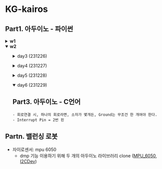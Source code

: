 # KG-kairos

## Part1. 아두이노 - 파이썬

<details>
<summary><strong>w1</strong></summary>
<ol>
<details>
<summary>day1 (231221)</summary>

<h4>Arduino</h4>

    - 컴파일, 링킹
        .c -> .obj + .lib -> .exe || .bin
    - SSD = ROM, CPU = CPU core, RAM = RAM
    - TCP/IP = header를 통해 구분
    - 무선원격자동차 - 모빌리티 서비스 프로젝트에서 한 거랑 동일 (카메라로 보고 동작 제어)

<h4>Arduino IDE</h4>

    - I = 700~800
    - Serial Monitor - Arduino 할 수 있는 것은 업로드, 통신 !
    - 장치관리자: 포트
    - 설정: Tools - Board, Port
    - 한 폴더 당 .ino * 1개
    - 컴파일 올리면, 실행 중단할 수 없다. 실행 중단하고 싶다면, 코드를 통해 끄는 프로세스를 추가해야 한다.

    - angle 값 통신할 때, "a9b10c432d42e\n", "1,3,4,1,56,24\n" => 인덱스가 정해져있는 알파벳이나 구분자로 통일


    - 아두이노, PC에 따라, 부동소수점을 계산하는 방법이 달라서, Float를 쓰는 것을 조심해야 한다.

</details>
</ol>
<ol>
<details>
<summary>day2 (231222)</summary>
<h2>Arduino: avr-gcc (C compiler가 존재)</h2>

    - C compiler가 없으면, 클래스를 작동하기 쉽지 않음
    - 아두이노의 특이점은 컴파일러가 존재해서 클래스가 작동할 수 있다.

    - 컨셉 설계가 잘못되는 경우가 많음 (ex) 현대, 중국..?)

    - 오버로드 - c++는 가능, c는 불가능. 왜냐? 객체지향프로그래밍의 차이
<h2>전자회로</h2>

    - 선형소자: 전압과 전류가 1차 비례
    - 비선형소자:  ex) 반도체 소자
    - 전압은 저항에 의해 떨어짐 (Nv->0v)
    - 저항이 세면, 전압 강하 (실제 적용할 때의 문제)
    - 핸드폰 개발할 때, 계속 죽음. -> 초기화코드와 LCD 키는 코드 사이에 딜레이를 넣으니 해결.
    - 전압원 (이상과 현실이 다르다) - 전압 걸자마자 바로 동작시켜버리면, 큰일남. delay 해라~
    - '전압원 단자 전압 > 전류원 단자 전류'에 대한 문제가 훨씬 많이 발생
    - 전압 관리 > 전류 관리 훨씬 관리(값 조절)하기 쉬움
    - 포토레지스터: 주변 빛에 따라, 저항값을 조절
    - 버튼: pull up & pull down

> LG: 할 수 있어 (많이 한다~~)

<h2>Interrupt</h2>

- 지터 개념 확실하게 이해하기 (느린 거? 빠른 거?)
- 아두이노 변수 토글하는 방법
- 원리 (컴퓨터 아키텍처 부분)
    - clock - Timer: (Oscillator)가 16MHZ마다 신호를 보냄..? => 이게 Timer에 8개 들어가서, 8bit를 채우면 -> Interrupt 발생
- Interrupt 동작 방식
    - Program Counter -> Program 메모리 (명령어 저장) -> Insturction Decoder (명령어 해석) - 레지스터에 저장되어 있는 변수 값을 이용 - 필요한 경우, RAM에 저장 -> DPIO로 결과값이 뜸
    - CPU Core = Program Counter + Introduction Decoder, GPIO
    - RISC (decoder 적음), CISC (decoder 많음)
    - 순서도
        1. 메모리 (Interrupt Vector table + 명령어 모음집)
        2. GPIO2에서 interrupt 발생하면, Interrupt Controller가 감지함.
        3. Interrup Controller가 Program Counter로 전달. 원래의 실행 주소는 Backup register로 들어감
        4. Program Counter가 (Interrupt Vector table)을 가리키고, (interrupt Vector table)에는 실행할 주소가 저장되어 있다. 그 주소의 명령어를 실행한다.
        5. 명령어가 실행이 완료되면, Backup Memory에 있던 주소가 Program Counter로 돌아와 원래대로 실행된다.

- 가변저항: ADC(Analog to Digital Converter)
    - ADC - 10bit
</details>
</ol>
</details>

<details open>
<summary><strong>w2</strong></summary>
<ol>
<details>
<summary>day3 (231226)</summary>

    1. namespace
    2. class ___.cpp
    3. static 클래스
    4. LPF
        - 용도: 초음파 센서에서 튀는 값을 잡는다.
        - 2~3가지 방법
            - LRC 회로
            - (SW) ADC
            - SW를 반도체 칩으로 만든다.
    5. Seiral 통신 vs I2C 통신
        - Serial 통신: PC to PC
        - I2C 통신: IC to IC
    6. 서비스 로봇의 UI (클릭, GUI) - Web > QT5 > COCO UI 이용
    7. OLED 연결
</details>
</ol>
<ol>
<details>
<summary>day4 (231227)</summary>

    - 그래픽으로 돌아가는 경우
        - 셋업 - while() - e.c = 캐릭터이동 - 그래픽 - GPU
        - GPU: 행렬 계산 가능한 모듈이 여러개 들어있음 (Frame Buffer)
        - CPU: 느림
    - Poor Arduino
        - I2C, SPI 통신
        - Frame Buffer는 아두이노 안에
        - ESP32의 경우, 카메라가 달려 있음. 30 frame 구현하기 위해, 메모리가 탑재되어 있음
        - Text <-> Grahpic
            - Graphic은 픽셀에 찍으면 됨.
            - Text: 10x10 글씨를 100x100 디스플레이에 채우는 형식 (LUT 이용)
    - 화면 가로 세로 변환: 가속도 센서로 감지 -> OpenGL로 계산
    - 가속도: 위아래(수직하강..?), 자이로 센서: 회전 감지
    - 자이로 센서는 전기를 많이 먹어서, 사실 잘 안 씀. 근데 엄청 정확
    - 로봇에서 쓰이는 이유: pitch, roll, yaw 구하기. 이를 통해, trasit
</details>
</ol>

<ol>
<details>
<summary>day5 (231228)</summary>

## Part2. 기초로봇공학

### 1. 로봇학 개론

    - 아시모프의 로봇 3원칙
    - 산업용 오토메이션: 컴퓨터를 기본으로 하는 시스템에 관한 기술
    - 로봇의 운동 제어 (물체의 이동 및 위치 결정)
        - 사람의 위치 결정 -> 로봇으로 확장: 제어 편차와 블럭선도 (제어계를 이용)
    - 퍼텐쇼미터와 인코더(와 스트레인게이지)
    - 로봇을 구현하기 어려운 부분(사람과 로봇의 형태 비교): 6가지의 감각
        - 촉각 센서
            - 진동 느끼기
            - 미지의 중량을 느끼는 거 (날달걀 껍질이 얇은 것 같아)
        - 길항 운동
- T자형 인재? : 내가 잘하는 건 하나 있어야 하고, 주변 지식도 존재해야 하는 ..?

### 2. 로봇동력학 / 기구학

    - 산업용 로봇의 기본 구조와 좌표계
        - 극좌표형 로봇 (극좌표계 사용): 반도체 - 와이퍼 이동같은 것을 빠르게 실행해야할 때
        - 직교 좌표계(3D 프린팅), 원통 좌표계
    - DoF: 6자유도 (x축, y축, z축, pitch, roll, yaw)
    - 도장용 로봇의 교시법 - 목표값 제어 (피드백으로 제어한다)
    - 로봇의 기동 범위: 크고 넓다 vs 좁고 작다 - 작을수록 쓰일데가 많겠지.. 반도체라던지..?
    - 로봇 기동 방법: 프로그래밍한대로
    - 로봇 컨트롤 형태: 라플라스 변환(ex. 노이즈캐슬링), 증폭기(=가중치)/신호처리 등, 로봇이 교시가 된 상태에서 진행이 된다.
    - 모터의 피드백: 모터 회전수의 과도 응답
    - 양자화 - 여기서도 양자화가 나온다! (ADC)
    - 로봇의 제어부의 상관관계
    - 스트레인 게이지 원리와 이용: 스트레인 게이지 응용의 예시 - 엘레베이터, 진동..?

### 3. 전자회로
    - 전기회로 vs 전자회로
    - 반도체 소자: 비선형 소자
    - V = IR, P = IV
    - 계측기(전압, 전류, 저항 측정)
        - 이상적인 그래프 != 현실적인 그래프 why? 지연계, 전류원에서 문제가 자주 발생
    - 키르히호프의 전압 법칙 / 전류 법칙
    - 직렬 저항기 - 전압 분할, 병렬 저항기 - 전류 분할
    - RLC
        - C: capcitor(커패시터): 충전-방전 <-> 인덕터
    - 전자회로 (RLC + 다이오드/트랜지스터)
    - 반도체: 부도체의 역할이 더 확실해야 오동작이 적겠지?
        - 다이오드 - 극성 여부
            - 전기를 정확하게 막는 게(전기 차단) 훨씬 중요: 역방향 바이어스(닫힌 문)
            - 정류 역할
        - 트랜지스터: 양극성 (p형 반도체, n형 반도체): pnp, npn
            - 증폭, 스위치 역할
    - 로봇 위치 측정: 휘트스톤 브리지, 비교기 등으로 동작, 더 좋은 방법으로 위치를 측정할 수 있음
        - 로봇에 문제가 생겼다..? 마지막 위치를 모르기 때문에(원점이 아닌 경우가 있을 수도), 처음부터 다시 초기화할 필요가 있다. 
    - 로봇 직류 모터를 위한 회로: 속도를 증감하려면, 감속기를 이용하거나 SW로 구현하면 됨. (내가 SW로 구현할 줄 안다면, GOOD!)
    - 로봇과 컴퓨터 제어: 누적 공차를 없애야 함. 양자화 샘플링 과정에서 (Analog to Discrete) 오차가 발생하기 때문
    - 인코더: 컴퓨터의 인코더와 비슷하지만, 분야가 다름 (리니어 인코더와 로터리 인코더가 존재)
    - 엔드 이펙트
        - ??? 그리퍼(3가지): 공기의 팽창, 자석 흡입력, 나사 이용
        - 링크형 그리퍼: 공기압을 이용 (소형 공기압 실린더)

### 4. 로봇학 행렬 / 선형 대수학
    - 분해 속도법 - 역이동학
    - 학습 제어의 안정성
    
</details>
</ol>
<ol>
<details open>
<summary>day6 (231229)</summary>

## Part3. 아두이노 - C언어
    - 회로연결 시, 하나의 회로라면, 소자가 몇개든, Ground는 무조건 한 개여야 한다.
    - Interrupt Pin = 2번 핀
</details>
</ol>


## Partn. 밸런싱 로봇
- 자이로센서: mpu 6050
    - dmp 기능 이용하기 위해 두 개의 아두이노 라이브러리 clone ([MPU_6050](https://github.com/jrowberg/i2cdevlib/tree/master/Arduino/MPU6050), [I2CDev](https://github.com/jrowberg/i2cdevlib/tree/master/Arduino/I2Cdev))
</details>
